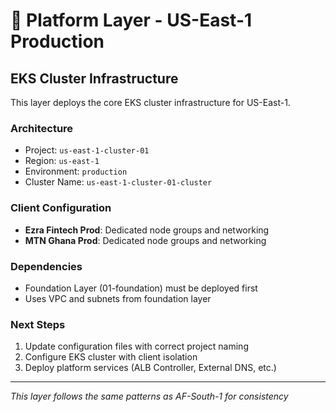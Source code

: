 # 🚀 Platform Layer - US-East-1 Production

## EKS Cluster Infrastructure

This layer deploys the core EKS cluster infrastructure for US-East-1.

### Architecture
- Project: `us-east-1-cluster-01`
- Region: `us-east-1` 
- Environment: `production`
- Cluster Name: `us-east-1-cluster-01-cluster`

### Client Configuration
- **Ezra Fintech Prod**: Dedicated node groups and networking
- **MTN Ghana Prod**: Dedicated node groups and networking

### Dependencies
- Foundation Layer (01-foundation) must be deployed first
- Uses VPC and subnets from foundation layer

### Next Steps
1. Update configuration files with correct project naming
2. Configure EKS cluster with client isolation
3. Deploy platform services (ALB Controller, External DNS, etc.)

---
*This layer follows the same patterns as AF-South-1 for consistency*

